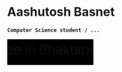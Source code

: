 # Aashutosh Basnet

**`Computer Science student / ... `**

<svg width="200" height="60" xmlns="http://www.w3.org/2000/svg">
  <rect width="200" height="60" fill="black"/>
  <text x="100" y="35" font-size="30" text-anchor="middle" fill="white">
    <animate attributeName="opacity" from="0" to="1" dur="1s" begin="0s" repeatCount="indefinite" />
  I am a computer science student pursuing my cs degree in Bhaktapur Multiple Campus. I aspire to be a great programmer.
  </text>
</svg>



